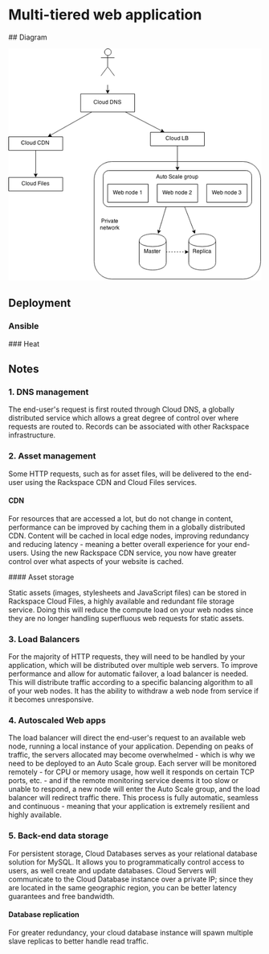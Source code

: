 # Multi-tiered web application

## Diagram

![Web application on Rackspace](./diagram.png)

## Deployment

### Ansible

### Heat

## Notes

### 1. DNS management

The end-user's request is first routed through Cloud DNS, a globally distributed service which allows a great degree of control over where requests are routed to.  Records can be associated with other Rackspace infrastructure.

### 2. Asset management

Some HTTP requests, such as for asset files, will be delivered to the end-user using the Rackspace CDN and Cloud Files services.

#### CDN

For resources that are accessed a lot, but do not change in content, performance can be improved by caching them in a globally distributed CDN. Content will be cached in local edge nodes, improving redundancy and reducing latency - meaning a better overall experience for your end-users. Using the new Rackspace CDN service, you now have greater control over what aspects of your website is cached.

#### Asset storage

Static assets (images, stylesheets and JavaScript files) can be stored in Rackspace Cloud Files, a highly available and redundant file storage service. Doing this will reduce the compute load on your web nodes since they are no longer handling superfluous web requests for static assets.

### 3. Load Balancers

For the majority of HTTP requests, they will need to be handled by your application, which will be distributed over multiple web servers. To improve performance and allow for automatic failover, a load balancer is needed. This will distribute traffic according to a specific balancing algorithm to all of your web nodes. It has the ability to withdraw a web node from service if it becomes unresponsive.

### 4. Autoscaled Web apps

The load balancer will direct the end-user's request to an available web node, running a local instance of your application. Depending on peaks of traffic, the servers allocated may become overwhelmed - which is why we need to be deployed to an Auto Scale group. Each server will be monitored remotely - for CPU or memory usage, how well it responds on certain TCP ports, etc. - and if the remote monitoring service deems it too slow or unable to respond, a new node will enter the Auto Scale group, and the load balancer will redirect traffic there. This process is fully automatic, seamless and continuous - meaning that your application is extremely resilient and highly available.

### 5. Back-end data storage

For persistent storage, Cloud Databases serves as your relational database solution for MySQL. It allows you to programmatically control access to users, as well create and update databases. Cloud Servers will communicate to the Cloud Database instance over a private IP; since they are located in the same geographic region, you can be better latency guarantees and free bandwidth.

#### Database replication

For greater redundancy, your cloud database instance will spawn multiple slave replicas to better handle read traffic.
